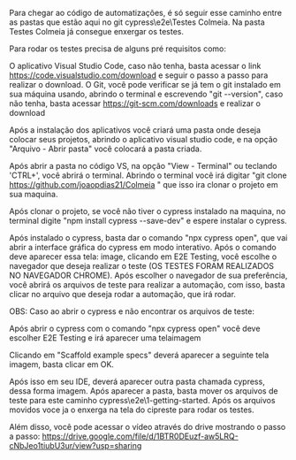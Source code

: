 Para chegar ao código de automatizações, é só seguir esse caminho entre as pastas que estão aqui no git cypress\e2e\Testes Colmeia. Na pasta Testes Colmeia já consegue enxergar os testes.

Para rodar os testes precisa de alguns pré requisitos como:

O aplicativo Visual Studio Code, caso não tenha, basta acessar o link https://code.visualstudio.com/download e seguir o passo a passo para realizar o download. O Git, você pode verificar se já tem o git instalado em sua máquina usando, abrindo o terminal e escrevendo "git --version", caso não tenha, basta acessar https://git-scm.com/downloads e realizar o download

Após a instalação dos aplicativos você criará uma pasta onde deseja colocar seus projetos, abrindo o aplicativo visual studio code, e na opção "Arquivo - Abrir pasta" você colocará a pasta criada.

Após abrir a pasta no código VS, na opção "View - Terminal" ou teclando 'CTRL+', você abrirá o terminal. Abrindo o terminal você irá digitar "git clone https://github.com/joaopdias21/Colmeia " que isso ira clonar o projeto em sua maquina.

Após clonar o projeto, se você não tiver o cypress instalado na maquina, no terminal digite "npm install cypress --save-dev" e espere instalar o cypress.

Após instalado o cypress, basta dar o comando "npx cypress open", que vai abrir a interface gráfica do cypress em modo interativo. Após o comando deve aparecer essa tela: image, clicando em E2E Testing, você escolhe o navegador que deseja realizar o teste (OS TESTES FORAM REALIZADOS NO NAVEGADOR CHROME). Após escolher o navegador de sua preferência, você abrirá os arquivos de teste para realizar a automação, com isso, basta clicar no arquivo que deseja rodar a automação, que irá rodar.

OBS: Caso ao abrir o cypress e não encontrar os arquivos de teste:

Após abrir o cypress com o comando "npx cypress open" você deve escolher E2E Testing e irá aparecer uma telaimagem

Clicando em "Scaffold example specs" deverá aparecer a seguinte tela imagem, basta clicar em OK.

Após isso em seu IDE, deverá aparecer outra pasta chamada cypress, dessa forma imagem. Após aparecer a pasta, basta mover os arquivos de teste para este caminho cypress\e2e\1-getting-started. Após os arquivos movidos voce ja o enxerga na tela do cipreste para rodar os testes.

Além disso, você pode acessar o vídeo através do drive mostrando o passo a passo: https://drive.google.com/file/d/1BTR0DEuzf-aw5LRQ-cNbJeo1tiubU3ur/view?usp=sharing
